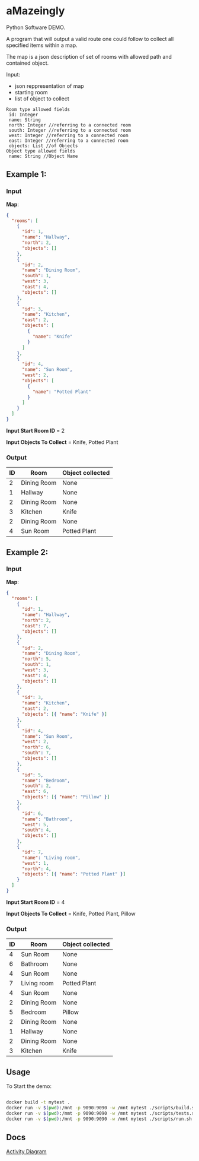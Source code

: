 # aMazeingly

Python Software DEMO.

A program that will output a valid route one could follow to collect all specified items within a map.

The map is a json description of set of
rooms with allowed path and contained object.

Input:

- json reppresentation of map
- starting room
- list of object to collect

```text
Room type allowed fields
 id: Integer
 name: String
 north: Integer //referring to a connected room
 south: Integer //referring to a connected room
 west: Integer //referring to a connected room
 east: Integer //referring to a connected room
 objects: List //of Objects
Object type allowed fields
 name: String //Object Name
```

## Example 1:

### Input

**Map**:

```json
{
  "rooms": [
    {
      "id": 1,
      "name": "Hallway",
      "north": 2,
      "objects": []
    },
    {
      "id": 2,
      "name": "Dining Room",
      "south": 1,
      "west": 3,
      "east": 4,
      "objects": []
    },
    {
      "id": 3,
      "name": "Kitchen",
      "east": 2,
      "objects": [
        {
          "name": "Knife"
        }
      ]
    },
    {
      "id": 4,
      "name": "Sun Room",
      "west": 2,
      "objects": [
        {
          "name": "Potted Plant"
        }
      ]
    }
  ]
}
```

**Input Start Room ID** = 2

**Input Objects To Collect** = Knife, Potted Plant

### Output

| ID  | Room        | Object collected |
| --- | ----------- | ---------------- |
| 2   | Dining Room | None             |
| 1   | Hallway     | None             |
| 2   | Dining Room | None             |
| 3   | Kitchen     | Knife            |
| 2   | Dining Room | None             |
| 4   | Sun Room    | Potted Plant     |

## Example 2:

### Input

**Map**:

```json
{
  "rooms": [
    {
      "id": 1,
      "name": "Hallway",
      "north": 2,
      "east": 7,
      "objects": []
    },
    {
      "id": 2,
      "name": "Dining Room",
      "north": 5,
      "south": 1,
      "west": 3,
      "east": 4,
      "objects": []
    },
    {
      "id": 3,
      "name": "Kitchen",
      "east": 2,
      "objects": [{ "name": "Knife" }]
    },
    {
      "id": 4,
      "name": "Sun Room",
      "west": 2,
      "north": 6,
      "south": 7,
      "objects": []
    },
    {
      "id": 5,
      "name": "Bedroom",
      "south": 2,
      "east": 6,
      "objects": [{ "name": "Pillow" }]
    },
    {
      "id": 6,
      "name": "Bathroom",
      "west": 5,
      "south": 4,
      "objects": []
    },
    {
      "id": 7,
      "name": "Living room",
      "west": 1,
      "north": 4,
      "objects": [{ "name": "Potted Plant" }]
    }
  ]
}
```

**Input Start Room ID** = 4

**Input Objects To Collect** = Knife, Potted Plant, Pillow

### Output

| ID  | Room        | Object collected |
| --- | ----------- | ---------------- |
| 4   | Sun Room    | None             |
| 6   | Bathroom    | None             |
| 4   | Sun Room    | None             |
| 7   | Living room | Potted Plant     |
| 4   | Sun Room    | None             |
| 2   | Dining Room | None             |
| 5   | Bedroom     | Pillow           |
| 2   | Dining Room | None             |
| 1   | Hallway     | None             |
| 2   | Dining Room | None             |
| 3   | Kitchen     | Knife            |

## Usage

To Start the demo:

```sh

docker build -t mytest .
docker run -v $(pwd):/mnt -p 9090:9090 -w /mnt mytest ./scripts/build.sh
docker run -v $(pwd):/mmt -p 9090:9090 -w /mnt mytest ./scripts/tests.sh
docker run -v $(pwd):/mnt -p 9090:9090 -w /mnt mytest ./scripts/run.sh

```

## Docs

[Activity Diagram](amaze_app/doc/amaze_flow.md)
